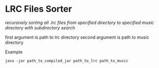 # LRC Files Sorter

*recursively sorting all .lrc files from specified directory to specified music directory with subdirectory search*

first argument is path to lrc directory 
second argument is path to music directory

Example 

`java -jar path_to_compiled_jar path_to_lrc path_to_music`